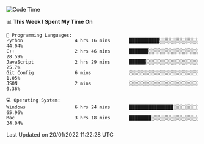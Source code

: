
<!--START_SECTION:waka-->
![Code Time](http://img.shields.io/badge/Code%20Time-1%2C364%20hrs%2045%20mins-blue)

📊 **This Week I Spent My Time On** 

```text
💬 Programming Languages: 
Python                   4 hrs 16 mins       ███████████░░░░░░░░░░░░░░   44.04% 
C++                      2 hrs 46 mins       ███████░░░░░░░░░░░░░░░░░░   28.59% 
JavaScript               2 hrs 29 mins       ██████░░░░░░░░░░░░░░░░░░░   25.7% 
Git Config               6 mins              ░░░░░░░░░░░░░░░░░░░░░░░░░   1.05% 
JSON                     2 mins              ░░░░░░░░░░░░░░░░░░░░░░░░░   0.36%

💻 Operating System: 
Windows                  6 hrs 24 mins       ████████████████░░░░░░░░░   65.96% 
Mac                      3 hrs 18 mins       ████████░░░░░░░░░░░░░░░░░   34.04%

```


 Last Updated on 20/01/2022 11:22:28 UTC
<!--END_SECTION:waka-->
